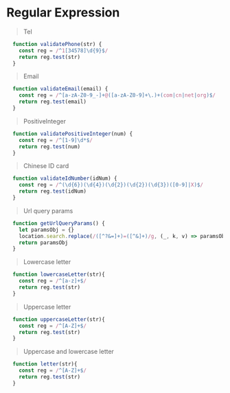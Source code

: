 # Regular Expression

> Tel
``` javascript
  function validatePhone(str) {
    const reg = /^1[34578]\d{9}$/
    return reg.test(str)
  }
```

> Email
``` javascript
  function validateEmail(email) {
    const reg = /^[a-zA-Z0-9_-]+@([a-zA-Z0-9]+\.)+(com|cn|net|org)$/
    return reg.test(email)
  }
```

> PositiveInteger
``` javascript
  function validatePositiveInteger(num) {
    const reg = /^[1-9]\d*$/
    return reg.test(num)
  }
```

> Chinese ID card
``` javascript
  function validateIdNumber(idNum) {
    const reg = /^(\d{6})(\d{4})(\d{2})(\d{2})(\d{3})([0-9]|X)$/
    return reg.test(idNum)
  }
```

> Url query params
``` javascript
  function getUrlQueryParams() {
    let paramsObj = {}
    location.search.replace(/([^?&=]+)=([^&]+)/g, (_, k, v) => paramsObj[k] = v)
    return paramsObj
  }
```

> Lowercase letter
``` javascript
  function lowercaseLetter(str){
    const reg = /^[a-z]+$/
    return reg.test(str)
  }
```

> Uppercase letter
``` javascript
  function uppercaseLetter(str){
    const reg = /^[A-Z]+$/
    return reg.test(str)
  }
```

> Uppercase and lowercase letter
``` javascript
  function letter(str){
    const reg = /^[A-Z]+$/
    return reg.test(str)
  }
```